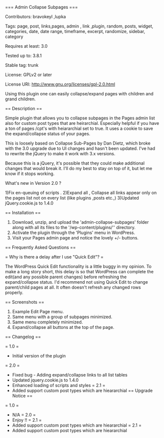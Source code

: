 === Admin Collapse Subpages ===

Contributors:  bravokeyl ,lupka 

Tags: page, post, links,pages, admin , link ,plugin, random, posts, widget, categories, date, date range, timeframe, excerpt, randomize, sidebar, category

Requires at least: 3.0

Tested up to: 3.8.1

Stable tag: trunk

License: GPLv2 or later

License URI: http://www.gnu.org/licenses/gpl-2.0.html

Using this plugin one can easily collapse/expand pages with children and grand children.

== Description ==

Simple plugin that allows you to collapse subpages in the Pages admin list also for custom post types that are heirarchial. Especially helpful if you have a ton of pages /cpt's with heiararchial set to true. It uses a cookie to save the expand/collapse status of your pages.

This is loosely based on Collapse Sub-Pages by Dan Dietz, which broke with the 3.0 upgrade due to UI changes and hasn't been updated. I've had to rewrite the jQuery to make it work with 3.x versions. 

Because this is a jQuery, it's possible that they could make additional changes that would break it. I'll do my best to stay on top of it, but let me know if it stops working.

What's new in Version 2.0 ?

1)Fix en-queuing of scripts .
2)Expand all , Collapse all links appear only on the pages list not on every list (like plugins ,posts etc.,)
3)Updated jQuery.cookie.js to 1.4.0

== Installation ==

1. Download, unzip, and upload the 'admin-collapse-subpages' folder along with all its files to the '/wp-content/plugins/'' directory.
2. Activate the plugin through the 'Plugins' menu in WordPress.
3. Visit your Pages admin page and notice the lovely +/- buttons.

== Frequently Asked Questions ==

= Why is there a delay after I use "Quick Edit"? =

The WordPress Quick Edit functionality is a little buggy in my opinion. To make a long story short, this delay is so that WordPress can complete the edit(and any possible parent changes) before refreshing the expand/collapse status.
I'd recommend not using Quick Edit to change parent/child pages at all. It often doesn't refresh any changed rows properly.

== Screenshots ==

1. Example Edit Page menu.
2. Same menu with a group of subpages minimized.
3. Same menu completely minimized.
4. Expand/collapse all buttons at the top of the page.

== Changelog ==

= 1.0 =
* Initial version of the plugin

= 2.0 =
* Fixed bug - Adding expand/collapse links to all list tables
* Updated jquery.cookie.js to 1.4.0
* Enhanced loading of scripts and styles 
= 2.1 =
* Added support custom post types which are hieararchial
== Upgrade Notice ==

= 1.0 =
* N/A
= 2.0 =
* Enjoy !!
= 2.1 =
* Added support custom post types which are hieararchial
= 2.1 =
* Added support custom post types which are hieararchial
